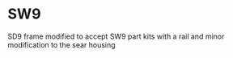 # SW9

SD9 frame modified to accept SW9 part kits with a rail and minor modification to the sear housing